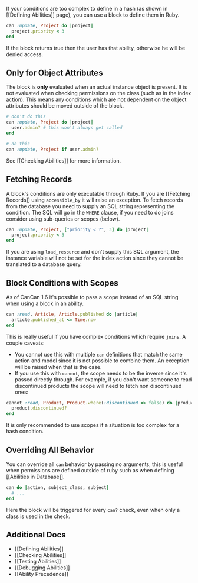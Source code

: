 If your conditions are too complex to define in a hash (as shown in [[Defining Abilities]] page), you can use a block to define them in Ruby.

```ruby
can :update, Project do |project|
  project.priority < 3
end
```

If the block returns true then the user has that ability, otherwise he will be denied access.

## Only for Object Attributes

The block is **only** evaluated when an actual instance object is present. It is not evaluated when checking permissions on the class (such as in the index action). This means any conditions which are not dependent on the object attributes should be moved outside of the block.

```ruby
# don't do this
can :update, Project do |project|
  user.admin? # this won't always get called
end

# do this
can :update, Project if user.admin?
```

See [[Checking Abilities]] for more information.


## Fetching Records

A block's conditions are only executable through Ruby. If you are [[Fetching Records]] using `accessible_by` it will raise an exception. To fetch records from the database you need to supply an SQL string representing the condition. The SQL will go in the `WHERE` clause, if you need to do joins consider using sub-queries or scopes (below).

```ruby
can :update, Project, ["priority < ?", 3] do |project|
  project.priority < 3
end
```

If you are using `load_resource` and don't supply this SQL argument, the instance variable will not be set for the index action since they cannot be translated to a database query.


## Block Conditions with Scopes

As of CanCan 1.6 it's possible to pass a scope instead of an SQL string when using a block in an ability.

```ruby
can :read, Article, Article.published do |article|
  article.published_at <= Time.now
end
```

This is really useful if you have complex conditions which require `joins`. A couple caveats:

* You cannot use this with multiple `can` definitions that match the same action and model since it is not possible to combine them. An exception will be raised when that is the case.
* If you use this with `cannot`, the scope needs to be the inverse since it's passed directly through. For example, if you don't want someone to read discontinued products the scope will need to fetch non discontinued ones:

```ruby
cannot :read, Product, Product.where(:discontinued => false) do |product|
  product.discontinued?
end
```

It is only recommended to use scopes if a situation is too complex for a hash condition.


## Overriding All Behavior

You can override all `can` behavior by passing no arguments, this is useful when permissions are defined outside of ruby such as when defining [[Abilities in Database]].

```ruby
can do |action, subject_class, subject|
  # ...
end
```

Here the block will be triggered for every `can?` check, even when only a class is used in the check.


## Additional Docs

* [[Defining Abilities]]
* [[Checking Abilities]]
* [[Testing Abilities]]
* [[Debugging Abilities]]
* [[Ability Precedence]]
